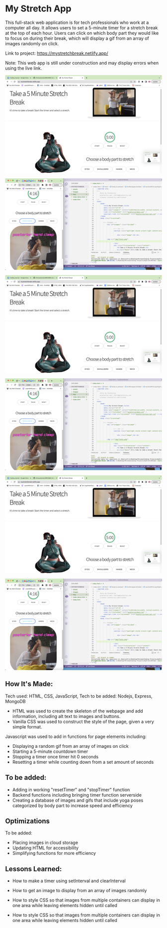 # My Stretch App
This full-stack web application is for tech professionals who work at a computer all day. It allows users to set a 5-minute timer for a stretch break at the top of each hour. Users can click on which body part they would like to focus on during their break, which will display a gif from an array of images randomly on click.


Link to project: https://mystretchbreak.netlify.app/

Note: This web app is still under construction and may display errors when using the live link.



![display of homepage of my stretch app application showing a woman stretching on laptop view with caption "Take a 5 minute stretch break", 5 minute timer, and buttons for body parts neck, shoulders, hands, eyes](public/img/mystretchapp.png)

![display of homepage in mobile view with html vscode open next to it](public/img/mobileview.png)

![display of homepage of my stretch app application showing a woman stretching on laptop view with caption "Take a 5 minute stretch break", 5 minute timer, and buttons for body parts neck, shoulders, hands, eyes](/public/img/mystretchapp.png)

![display of homepage in mobile view with html vscode open next to it](/public/img/mobileview.png)


![display of homepage of my stretch app application showing a woman stretching on laptop view with caption "Take a 5 minute stretch break", 5 minute timer, and buttons for body parts neck, shoulders, hands, eyes](/img/mystretchapp.png)

![display of homepage in mobile view with html vscode open next to it](/img/mobileview.png)




## How It's Made:
Tech used: HTML, CSS, JavaScript, Tech to be added: Nodejs, Express, MongoDB

- HTML was used to create the skeleton of the webpage and add information, including alt text to images and buttons.
- Vanilla CSS was used to construct the style of the page, given a very simple format.

Javascript was used to add in functions for page elements including:

- Displaying a random gif from an array of images on click
- Starting a 5-minute countdown timer
- Stopping a timer once timer hit 0 seconds
- Resetting a timer while counting down from a set amount of seconds

## To be added:

- Adding in working "resetTimer" and "stopTimer" function
- Backend functions including bringing timer function serverside
- Creating a database of images and gifs that include yoga poses categorized by body part to increase speed and efficiency


## Optimizations
To be added:

- Placing images in cloud storage
- Updating HTML for accessibility
- Simplifying functions for more efficiency


## Lessons Learned:
- How to make a timer using setInterval and clearInterval
- How to get an image to display from an array of images randomly

- How to style CSS so that images from multiple containers can display in one area while leaving elements hidden until called

- How to style CSS so that images from multiple containers can display in one area while leaving elements hidden until called

